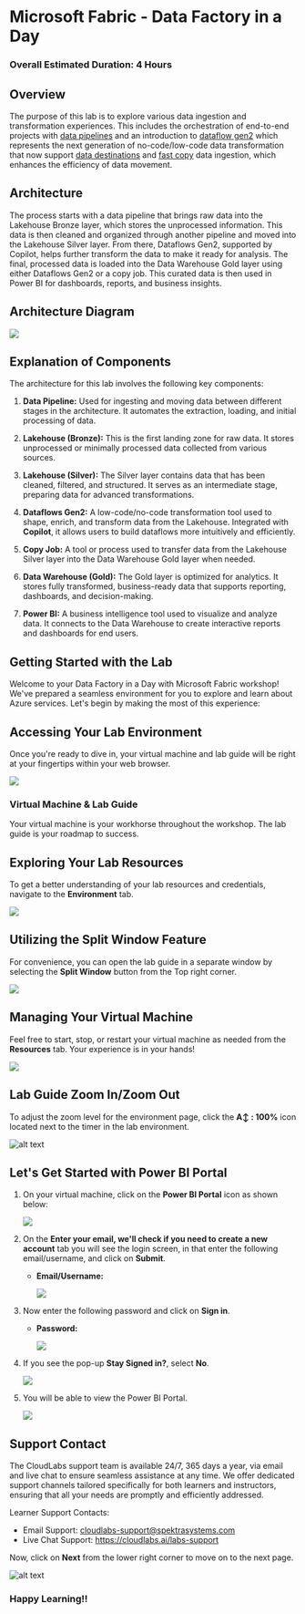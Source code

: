 # Microsoft Fabric - Data Factory in a Day

### Overall Estimated Duration: 4 Hours

## Overview

The purpose of this lab is to explore various data ingestion and transformation experiences. This includes the orchestration of end-to-end projects with [data pipelines](https://learn.microsoft.com/fabric/data-factory/create-first-pipeline-with-sample-data) and an introduction to [dataflow gen2]() which represents the next generation of no-code/low-code data transformation that now support [data destinations](https://learn.microsoft.com/fabric/data-factory/dataflows-gen2-overview#data-destinations) and [fast copy](https://learn.microsoft.com/fabric/data-factory/dataflows-gen2-fast-copy) data ingestion, which enhances the efficiency of data movement.

## Architecture

The process starts with a data pipeline that brings raw data into the Lakehouse Bronze layer, which stores the unprocessed information. This data is then cleaned and organized through another pipeline and moved into the Lakehouse Silver layer. From there, Dataflows Gen2, supported by Copilot, helps further transform the data to make it ready for analysis. The final, processed data is loaded into the Data Warehouse Gold layer using either Dataflows Gen2 or a copy job. This curated data is then used in Power BI for dashboards, reports, and business insights.

## Architecture Diagram

![](./Media/23042025(1).png)

## Explanation of Components

The architecture for this lab involves the following key components:

1. **Data Pipeline:** Used for ingesting and moving data between different stages in the architecture. It automates the extraction, loading, and initial processing of data.

2. **Lakehouse (Bronze):** This is the first landing zone for raw data. It stores unprocessed or minimally processed data collected from various sources.

3. **Lakehouse (Silver):** The Silver layer contains data that has been cleaned, filtered, and structured. It serves as an intermediate stage, preparing data for advanced transformations.

4. **Dataflows Gen2:** A low-code/no-code transformation tool used to shape, enrich, and transform data from the Lakehouse. Integrated with **Copilot**, it allows users to build dataflows more intuitively and efficiently.

5. **Copy Job:** A tool or process used to transfer data from the Lakehouse Silver layer into the Data Warehouse Gold layer when needed.

6. **Data Warehouse (Gold):** The Gold layer is optimized for analytics. It stores fully transformed, business-ready data that supports reporting, dashboards, and decision-making.

7. **Power BI:** A business intelligence tool used to visualize and analyze data. It connects to the Data Warehouse to create interactive reports and dashboards for end users.

## Getting Started with the Lab
 
Welcome to your Data Factory in a Day with Microsoft Fabric workshop! We've prepared a seamless environment for you to explore and learn about Azure services. Let's begin by making the most of this experience:

## Accessing Your Lab Environment
 
Once you're ready to dive in, your virtual machine and lab guide will be right at your fingertips within your web browser.
 
![](./Media/23042025(2).png)

### Virtual Machine & Lab Guide
 
Your virtual machine is your workhorse throughout the workshop. The lab guide is your roadmap to success.
 
## Exploring Your Lab Resources
 
To get a better understanding of your lab resources and credentials, navigate to the **Environment** tab.
 
![](./Media/23042025(3).png)
 
## Utilizing the Split Window Feature
 
For convenience, you can open the lab guide in a separate window by selecting the **Split Window** button from the Top right corner.
 
![](./Media/23042025(4).png)
 
## Managing Your Virtual Machine
 
Feel free to start, stop, or restart your virtual machine as needed from the **Resources** tab. Your experience is in your hands!
 
![](./Media/23042025(5).png)

## Lab Guide Zoom In/Zoom Out

To adjust the zoom level for the environment page, click the **A↕ : 100%** icon located next to the timer in the lab environment.

![alt text](image-1.png)

## Let's Get Started with Power BI Portal
 
1. On your virtual machine, click on the **Power BI Portal** icon as shown below:
 
   ![](./Media/23042025(6).png)

2. On the **Enter your email, we'll check if you need to create a new account** tab you will see the login screen, in that enter the following email/username, and click on **Submit**.
 
   - **Email/Username:** <inject key="AzureAdUserEmail"></inject>
 
     ![](./Media/23042025(7).png)
 
3. Now enter the following password and click on **Sign in**.
 
   - **Password:** <inject key="AzureAdUserPassword"></inject>
 
     ![](./Media/23042025(8).png)
     
1. If you see the pop-up **Stay Signed in?**, select **No**.

   ![](./Media/23042025(9).png)

1. You will be able to view the Power BI Portal.

   ![](./Media/23042025(10).png)
   
## Support Contact
 
The CloudLabs support team is available 24/7, 365 days a year, via email and live chat to ensure seamless assistance at any time. We offer dedicated support channels tailored specifically for both learners and instructors, ensuring that all your needs are promptly and efficiently addressed.

Learner Support Contacts:
- Email Support: cloudlabs-support@spektrasystems.com
- Live Chat Support: https://cloudlabs.ai/labs-support

Now, click on **Next** from the lower right corner to move on to the next page.
 
![alt text](image.png)

### Happy Learning!!
